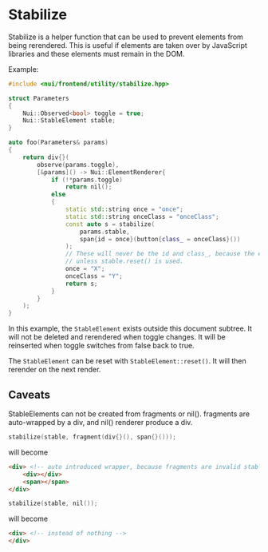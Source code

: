 # Stabilize

Stabilize is a helper function that can be used to prevent elements from being rerendered.
This is useful if elements are taken over by JavaScript libraries and these elements must remain in the DOM.

Example:
```cpp
#include <nui/frontend/utility/stabilize.hpp>

struct Parameters
{
    Nui::Observed<bool> toggle = true;
    Nui::StableElement stable;
}

auto foo(Parameters& params) 
{
    return div{}(
        observe(params.toggle),
        [&params]() -> Nui::ElementRenderer{
            if (!*params.toggle)
                return nil();
            else
            {
                static std::string once = "once";
                static std::string onceClass = "onceClass";
                const auto s = stabilize(
                    params.stable, 
                    span{id = once}(button{class_ = onceClass}())
                );
                // These will never be the id and class_, because the element is stable.
                // unless stable.reset() is used.
                once = "X";
                onceClass = "Y";
                return s;
            }
        }
    );
}
```

In this example, the `StableElement` exists outside this document subtree.
It will not be deleted and rerendered when toggle changes.
It will be reinserted when toggle switches from false back to true.

The `StableElement` can be reset with `StableElement::reset()`. It will then rerender on the next render.

## Caveats

StableElements can not be created from fragments or nil().
fragments are auto-wrapped by a div, and nil() renderer produce a div.

```cpp
stabilize(stable, fragment(div{}(), span{}()));
```
will become
```html
<div> <!-- auto introduced wrapper, because fragments are invalid stable elements -->
    <div></div>
    <span></span>
</div>
```

```cpp
stabilize(stable, nil());
```
will become
```html
<div> <!-- instead of nothing -->
</div>
```
